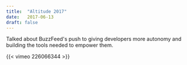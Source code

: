 ```yaml
---
title:	"Altitude 2017"
date:	2017-06-13
draft: false
---
```

Talked about BuzzFeed's push to giving developers more autonomy and building the tools needed to empower them.


{{< vimeo 226066344 >}}
